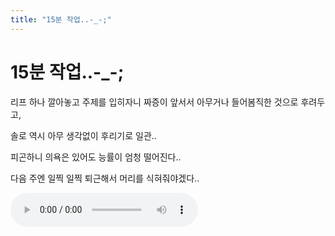 ```yaml
---
title: "15분 작업..-_-;"
---
```

# 15분 작업..-_-;

리프 하나 깔아놓고 주제를 입히자니 짜증이 앞서서 아무거나 들어봄직한 것으로 후려두고,

솔로 역시 아무 생각없이 후리기로 일관..

피곤하니 의욕은 있어도 능률이 엄청 떨어진다..

다음 주엔 일찍 일찍 퇴근해서 머리를 식혀줘야겠다..


<audio src="/assets/images/69f21e4e115af7bc7b4e037aa3e7f5b3.mp3" controls preload></audio>




